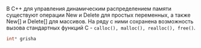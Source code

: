 В C++ для управления динамическим распределением памяти существуют операции New и Delete для простых переменных, а также New[] и Delete[] для массивов. На ряду с ними сохранена возможность вызова стандартных функций C - `calloc(), malloc(), realloc(), free()`.
```cpp
int* grisha
```